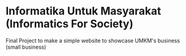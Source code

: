 # Informatika Untuk Masyarakat (Informatics For Society)

Final Project to make a simple website to showcase UMKM's business (small business) 
